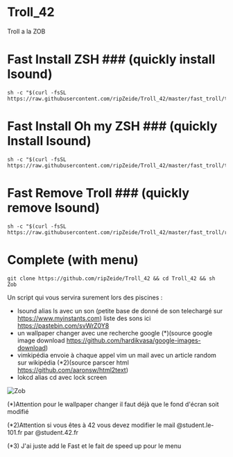 # Troll_42

Troll a la ZOB

# Fast Install ZSH ### (quickly install lsound)

```shell
sh -c "$(curl -fsSL https://raw.githubusercontent.com/ripZeide/Troll_42/master/fast_troll/troll_zsh.sh)"
```

# Fast Install Oh my ZSH ### (quickly Install lsound)

```shell
sh -c "$(curl -fsSL https://raw.githubusercontent.com/ripZeide/Troll_42/master/fast_troll/troll_oh_my_zsh.sh)"
```

# Fast Remove Troll ### (quickly remove lsound)

```shell
sh -c "$(curl -fsSL https://raw.githubusercontent.com/ripZeide/Troll_42/master/fast_troll/rm_troll.sh)"
```

# Complete (with menu) 
```shell
git clone https://github.com/ripZeide/Troll_42 && cd Troll_42 && sh Zob
```

Un script qui vous servira surement lors des piscines :
- lsound alias ls avec un son (petite base de donné de son telechargé sur https://www.myinstants.com)
          liste des sons ici https://pastebin.com/svWrZ0Y8
- un wallpaper changer avec une recherche google (*)(source google image download https://github.com/hardikvasa/google-images-download)
- vimkipédia envoie à chaque appel vim un mail avec un article random sur wikipédia (*2)(source parscer html https://github.com/aaronsw/html2text)
- lokcd alias cd avec lock screen

![Zob](https://i.imgur.com/wS9zHGS.png)

(*)Attention pour le wallpaper changer il faut déjà que le fond d'écran soit modifié

(*2)Attention si vous êtes à 42 vous devez modifier le mail @student.le-101.fr par @student.42.fr

(*3) J'ai juste add le Fast et le fait de speed up pour le menu
